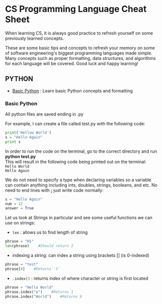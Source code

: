 # CS Programming Language Cheat Sheet
When learning CS, it is always good practice to refresh yourself on some previously learned concepts.

These are some basic tips and concepts to refresh your memory on some of software engineering's biggest programming languages made simple. Many concepts such as proper formatting, data structures, and algorithms for each language will be covered. Good luck and happy learning!

## PYTHON
- [Basic Python](#basic-python) : Learn basic Python concepts and formatting

### Basic Python
All python files are saved ending in .py 

For example, I can create a file called test.py with the following code:
```python
print('Hellow World')
s = "Hello Again"
print s
```
In order to run the code on the terminal, go to the correct directory and run **python test.py**  
This will result in the following code being printed out on the terminal:  
`Hello World`  
`Hello Again`  

We do not need to specify a type when declaring variables so a variable can contain anything including ints, doubles, strings, booleans, and etc. No need to end lines with **;** just write code normally:  
```python
s = "Hello Again"
num = 12
answer = True
```  
Let us look at Strings in particular and see some useful functions we can use on strings:  
- `len` : allows us to find length of string  
```python
phrase = "Hi"
len(phrase)    #Should return 2
```  
- indexing a string: can index a string using brackets [] (is 0-indexed)  
```python
phrase = "test"
phrase[0]    #Returns 't'
```  
- `.index()` : returns index of where character or string is first located  
```python
phrase = "Hello World"
phrase.index("e")    #Returns 1
phrase.index("World")    #Returns 6
```  



